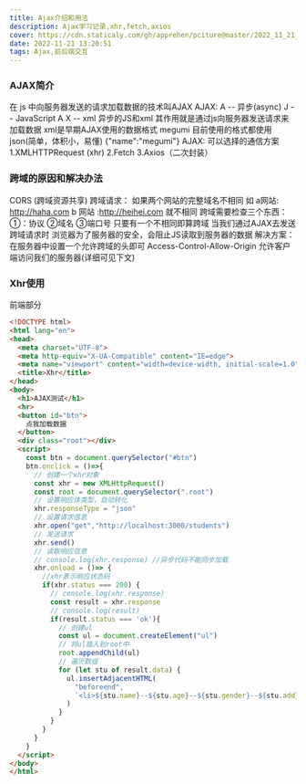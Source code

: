 ```yaml
---
title: Ajax介绍和用法
description: Ajax学习记录,xhr,fetch,axios
cover: https://cdn.staticaly.com/gh/apprehen/pciture@master/2022_11_21_13_07_73.gojqpxla7h4.webp
date: 2022-11-21 13:20:51
tags: Ajax,前后端交互
---
```


### AJAX简介

在 js 中向服务器发送的请求加载数据的技术叫AJAX
AJAX:
	A  -- 异步(async) J -- JavaScript A X -- xml
	异步的JS和xml
	其作用就是通过js向服务器发送请求来加载数据
	xml是早期AJAX使用的数据格式
	<student>
		<name>megumi</name>
	</student>
	目前使用的格式都使用json(简单，体积小，易懂)
	{"name":"megumi"}
AJAX:
	可以选择的通信方案
	1.XMLHTTPRequest (xhr)
	2.Fetch
	3.Axios（二次封装）

### 跨域的原因和解决办法

CORS (跨域资源共享)
	跨域请求：
		如果两个网站的完整域名不相同
			如 a网站: http://haha.com
			b 网站 :http://heihei.com 就不相同
	跨域需要检查三个东西：
		①：协议   ②域名  ③端口号
		只要有一个不相同即算跨域
		当我们通过AJAX去发送跨域请求时
		浏览器为了服务器的安全，会阻止JS读取到服务器的数据
解决方案：
	在服务器中设置一个允许跨域的头即可
	Access-Control-Allow-Origin
		允许客户端访问我们的服务器(详细可见下文)

### Xhr使用

前端部分

```html
<!DOCTYPE html>
<html lang="en">
<head>
  <meta charset="UTF-8">
  <meta http-equiv="X-UA-Compatible" content="IE=edge">
  <meta name="viewport" content="width=device-width, initial-scale=1.0">
  <title>Xhr</title>
</head>
<body>
  <h1>AJAX测试</h1>
  <hr>
  <button id="btn">
    点我加载数据
  </button>
  <div class="root"></div>
  <script>
    const btn = document.querySelector("#btn")
    btn.onclick = ()=>{
      // 创建一个xhr对象
      const xhr = new XMLHttpRequest()
      const root = document.querySelector(".root")
      // 设置响应体类型，自动转化
      xhr.responseType = "json"
      // 设置请求信息
      xhr.open("get","http://localhost:3000/students")
      // 发送请求
      xhr.send()
      // 读取响应信息
      // console.log(xhr.response) //异步代码不能同步加载
      xhr.onload = ()=> {
        //xhr表示响应状态码
        if(xhr.status === 200) {
          // console.log(xhr.response)
          const result = xhr.response
          // console.log(result)
          if(result.status === 'ok'){
            // 创建ul
            const ul = document.createElement("ul")
            // 将ul插入到root中
            root.appendChild(ul)
            // 遍历数组
            for (let stu of result.data) {
              ul.insertAdjacentHTML(
                "beforeend",
                `<li>${stu.name}--${stu.age}--${stu.gender}--${stu.add}</li>`
              )
            }
          }
        }
      }
    }
  </script>
</body>
</html>
```